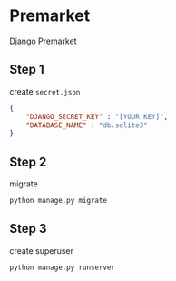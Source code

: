 # Premarket
Django Premarket

## Step 1

create `secret.json`

```json
{
    "DJANGO_SECRET_KEY" : "[YOUR KEY]",
    "DATABASE_NAME" : "db.sqlite3"
}
```

## Step 2

migrate

```sh
python manage.py migrate
```

## Step 3

create superuser

```sh
python manage.py runserver
```

